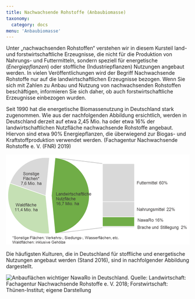 ```yaml
---
title: Nachwachsende Rohstoffe (Anbaubiomasse)
taxonomy:
  category: docs
menu: 'Anbaubiomasse'
---
```


Unter „nachwachsenden Rohstoffen“ verstehen wir in diesem Kursteil land- und forstwirtschaftliche Erzeugnisse, die nicht für die Produktion von Nahrungs- und Futtermitteln, sondern speziell für energetische (*Energiepflanzen*) oder stoffliche (Industriepflanzen) Nutzungen angebaut werden. In vielen Veröffentlichungen wird der Begriff Nachwachsende Rohstoffe nur auf die landwirtschaftlichen Erzeugnisse bezogen. Wenn Sie sich mit Zahlen zu Anbau und Nutzung von nachwachsenden Rohstoffen beschäftigen, informieren Sie sich daher, ob auch forstwirtschaftliche Erzeugnisse einbezogen wurden. 

Seit 1990 hat die energetische Biomassenutzung in Deutschland stark zugenommen. Wie aus der nachfolgenden Abbildung ersichtlich, werden in Deutschland derzeit auf etwa 2,45 Mio. ha oder etwa 16% der landwirtschaftlichen Nutzfläche nachwachsende Rohstoffe angebaut. Hiervon sind etwa 90% Energiepflanzen, die überwiegend zur Biogas- und Kraftstoffproduktion verwendet werden. (Fachagentur Nachwachsende Rohstoffe e. V. (FNR) 2019)

![](Skript_DBFZ_Flaechennutzung.png?lightbox=800&resize=600&classes=caption "Flächennutzung in Deutschland 2016. Quelle: FNR 2017 nach Statistischem Bundesamt, eigene Darstellung")

Die häufigsten Kulturen, die in Deutschland für stoffliche und energetische Nutzungen angebaut werden (Stand 2016), sind in nachfolgender Abbildung dargestellt.

![](Skript_DBFZ_Anbauflaechen.png?lightbox=800&resize=500&classes=caption "Anbauflächen wichtiger NawaRo in Deutschland. Quelle: Landwirtschaft: Fachagentur Nachwachsende Rohstoffe e. V. 2018; Forstwirtschaft: Thünen-Institut; eigene Darstellung")
